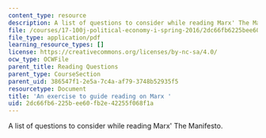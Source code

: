 ```yaml
---
content_type: resource
description: A list of questions to consider while reading Marx' The Manifesto.
file: /courses/17-100j-political-economy-i-spring-2016/2dc66fb6225bee60fb2e42255f068f1a_MIT17_100JS16_Marx_Ques.pdf
file_type: application/pdf
learning_resource_types: []
license: https://creativecommons.org/licenses/by-nc-sa/4.0/
ocw_type: OCWFile
parent_title: Reading Questions
parent_type: CourseSection
parent_uid: 386547f1-2e5a-7c4a-af79-3748b52935f5
resourcetype: Document
title: 'An exercise to guide reading on Marx '
uid: 2dc66fb6-225b-ee60-fb2e-42255f068f1a
---
```

A list of questions to consider while reading Marx' The Manifesto.